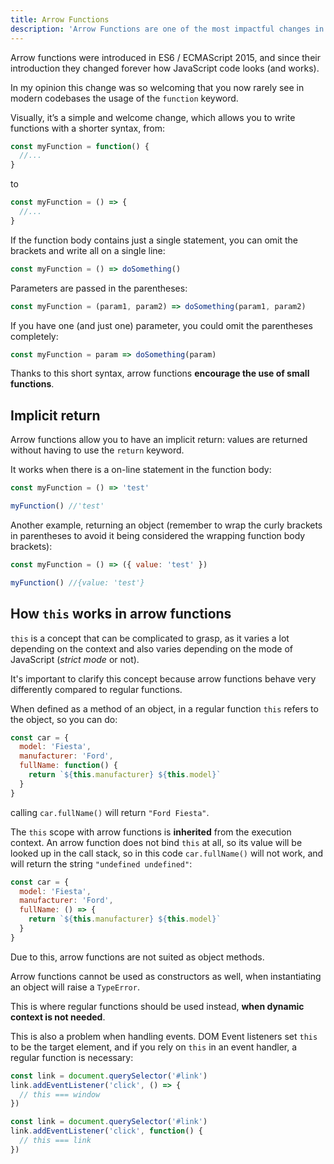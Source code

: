 ```yaml
---
title: Arrow Functions
description: 'Arrow Functions are one of the most impactful changes in ES6/ES2015, and they are widely used nowadays. They slightly differ from regular functions. Find out how'
---
```


Arrow functions were introduced in ES6 / ECMAScript 2015, and since their introduction they changed forever how JavaScript code looks (and works).

In my opinion this change was so welcoming that you now rarely see in modern codebases the usage of the `function` keyword.

Visually, it’s a simple and welcome change, which allows you to write functions with a shorter syntax, from:

```js
const myFunction = function() {
  //...
}
```

to

```js
const myFunction = () => {
  //...
}
```

If the function body contains just a single statement, you can omit the brackets and write all on a single line:

```js
const myFunction = () => doSomething()
```

Parameters are passed in the parentheses:

```js
const myFunction = (param1, param2) => doSomething(param1, param2)
```

If you have one (and just one) parameter, you could omit the parentheses completely:

```js
const myFunction = param => doSomething(param)
```

Thanks to this short syntax, arrow functions **encourage the use of small functions**.

## Implicit return

Arrow functions allow you to have an implicit return: values are returned without having to use the `return` keyword.

It works when there is a on-line statement in the function body:

```js
const myFunction = () => 'test'

myFunction() //'test'
```

Another example, returning an object (remember to wrap the curly brackets in parentheses to avoid it being considered the wrapping function body brackets):

```js
const myFunction = () => ({ value: 'test' })

myFunction() //{value: 'test'}
```

## How `this` works in arrow functions

`this` is a concept that can be complicated to grasp, as it varies a lot depending on the context and also varies depending on the mode of JavaScript (_strict mode_ or not).

It's important to clarify this concept because arrow functions behave very differently compared to regular functions.

When defined as a method of an object, in a regular function `this` refers to the object, so you can do:

```js
const car = {
  model: 'Fiesta',
  manufacturer: 'Ford',
  fullName: function() {
    return `${this.manufacturer} ${this.model}`
  }
}
```

calling `car.fullName()` will return `"Ford Fiesta"`.

The `this` scope with arrow functions is **inherited** from the execution context. An arrow function does not bind `this` at all, so its value will be looked up in the call stack, so in this code `car.fullName()` will not work, and will return the string `"undefined undefined"`:

```js
const car = {
  model: 'Fiesta',
  manufacturer: 'Ford',
  fullName: () => {
    return `${this.manufacturer} ${this.model}`
  }
}
```

Due to this, arrow functions are not suited as object methods.

Arrow functions cannot be used as constructors as well, when instantiating an object will raise a `TypeError`.

This is where regular functions should be used instead, **when dynamic context is not needed**.

This is also a problem when handling events. DOM Event listeners set `this` to be the target element, and if you rely on `this` in an event handler, a regular function is necessary:

```js
const link = document.querySelector('#link')
link.addEventListener('click', () => {
  // this === window
})
```

```js
const link = document.querySelector('#link')
link.addEventListener('click', function() {
  // this === link
})
```
